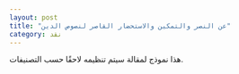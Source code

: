 ```yaml
---
layout: post
title: "عن النصر والتمكين والاستحضار القاصر لنصوص الدين"
category: نقد
---
```


هذا نموذج لمقالة سيتم تنظيمه لاحقًا حسب التصنيفات.
